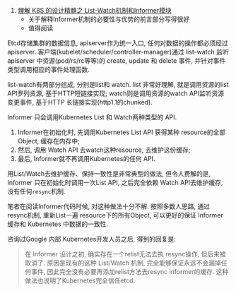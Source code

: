 

1. [理解 K8S 的设计精髓之 List-Watch机制和Informer模块](https://www.jianshu.com/p/234d27d5c1c1)
    - 关于解释Informer机制的必要性与优势的前言部分写得很好
    - 值得阅读


Etcd存储集群的数据信息, apiserver作为统一入口, 任何对数据的操作都必须经过 apiserver. 客户端(kubelet/scheduler/controller-manager)通过 list-watch 监听 apiserver 中资源(pod/rs/rc等等)的 create, update 和 delete 事件, 并针对事件类型调用相应的事件处理函数. 

list-watch有两部分组成, 分别是list和 watch. list 非常好理解, 就是调用资源的list API罗列资源, 基于HTTP短链接实现; watch则是调用资源的watch API监听资源变更事件, 基于HTTP 长链接实现(http1.1的chunked).

Informer 只会调用Kubernetes List 和 Watch两种类型的 API. 

1. Informer在初始化时, 先调用Kubernetes List API 获得某种 resource的全部Object, 缓存在内存中; 
2. 然后, 调用 Watch API 去watch这种resource, 去维护这份缓存; 
3. 最后, Informer就不再调用Kubernetes的任何 API. 

用List/Watch去维护缓存、保持一致性是非常典型的做法, 但令人费解的是, Informer 只在初始化时调用一次List API, 之后完全依赖 Watch API去维护缓存, 没有任何`resync`机制. 

笔者在阅读Informer代码时候, 对这种做法十分不解. 按照多数人思路, 通过 resync机制, 重新List一遍 resource下的所有Object, 可以更好的保证 Informer 缓存和 Kubernetes 中数据的一致性. 

咨询过Google 内部 Kubernetes开发人员之后, 得到的回复是:

> 在 Informer 设计之初, 确实存在一个relist无法去执 resync操作,  但后来被取消了. 原因是现有的这种 List/Watch 机制, 完全能够保证永远不会漏掉任何事件, 因此完全没有必要再添加relist方法去resync informer的缓存. 这种做法也说明了Kubernetes完全信任etcd. 
